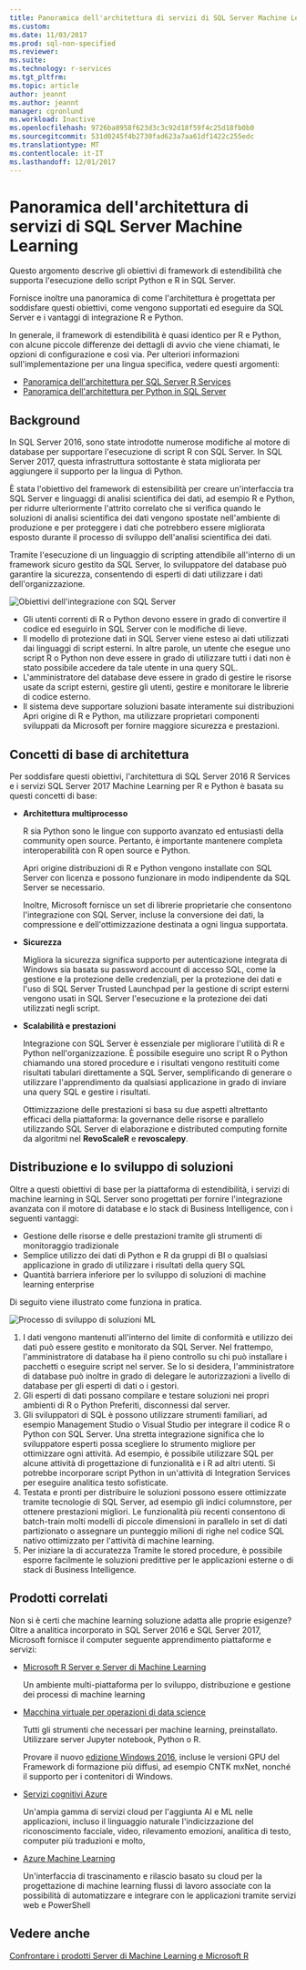 ```yaml
---
title: Panoramica dell'architettura di servizi di SQL Server Machine Learning | Documenti Microsoft
ms.custom: 
ms.date: 11/03/2017
ms.prod: sql-non-specified
ms.reviewer: 
ms.suite: 
ms.technology: r-services
ms.tgt_pltfrm: 
ms.topic: article
author: jeannt
ms.author: jeannt
manager: cgronlund
ms.workload: Inactive
ms.openlocfilehash: 9726ba8958f623d3c3c92d18f59f4c25d18fb0b0
ms.sourcegitcommit: 531d0245f4b2730fad623a7aa61df1422c255edc
ms.translationtype: MT
ms.contentlocale: it-IT
ms.lasthandoff: 12/01/2017
---
```

# <a name="architecture-overview-for-sql-server-machine-learning-services"></a>Panoramica dell'architettura di servizi di SQL Server Machine Learning 

Questo argomento descrive gli obiettivi di framework di estendibilità che supporta l'esecuzione dello script Python e R in SQL Server.

Fornisce inoltre una panoramica di come l'architettura è progettata per soddisfare questi obiettivi, come vengono supportati ed eseguire da SQL Server e i vantaggi di integrazione R e Python.

In generale, il framework di estendibilità è quasi identico per R e Python, con alcune piccole differenze dei dettagli di avvio che viene chiamati, le opzioni di configurazione e così via. Per ulteriori informazioni sull'implementazione per una lingua specifica, vedere questi argomenti:

- [Panoramica dell'architettura per SQL Server R Services](r/architecture-overview-sql-server-r.md)
- [Panoramica dell'architettura per Python in SQL Server](python/architecture-overview-sql-server-python.md)


## <a name="background"></a>Background

In SQL Server 2016, sono state introdotte numerose modifiche al motore di database per supportare l'esecuzione di script R con SQL Server. In SQL Server 2017, questa infrastruttura sottostante è stata migliorata per aggiungere il supporto per la lingua di Python.

È stata l'obiettivo del framework di estensibilità per creare un'interfaccia tra SQL Server e linguaggi di analisi scientifica dei dati, ad esempio R e Python, per ridurre ulteriormente l'attrito correlato che si verifica quando le soluzioni di analisi scientifica dei dati vengono spostate nell'ambiente di produzione e per proteggere i dati che potrebbero essere migliorata esposto durante il processo di sviluppo dell'analisi scientifica dei dati.

Tramite l'esecuzione di un linguaggio di scripting attendibile all'interno di un framework sicuro gestito da SQL Server, lo sviluppatore del database può garantire la sicurezza, consentendo di esperti di dati utilizzare i dati dell'organizzazione.

  ![Obiettivi dell'integrazione con SQL Server](media/ml-service-value-add.png "Machine Learning servizi a valore aggiunto")

- Gli utenti correnti di R o Python devono essere in grado di convertire il codice ed eseguirlo in SQL Server con le modifiche di lieve.
- Il modello di protezione dati in SQL Server viene esteso ai dati utilizzati dai linguaggi di script esterni. In altre parole, un utente che esegue uno script R o Python non deve essere in grado di utilizzare tutti i dati non è stato possibile accedere da tale utente in una query SQL.
- L'amministratore del database deve essere in grado di gestire le risorse usate da script esterni, gestire gli utenti, gestire e monitorare le librerie di codice esterno.
- Il sistema deve supportare soluzioni basate interamente sui distribuzioni Apri origine di R e Python, ma utilizzare proprietari componenti sviluppati da Microsoft per fornire maggiore sicurezza e prestazioni.

## <a name="architecture-core-concepts"></a>Concetti di base di architettura

Per soddisfare questi obiettivi, l'architettura di SQL Server 2016 R Services e i servizi SQL Server 2017 Machine Learning per R e Python è basata su questi concetti di base:

+ **Architettura multiprocesso**

  R sia Python sono le lingue con supporto avanzato ed entusiasti della community open source. Pertanto, è importante mantenere completa interoperabilità con R open source e Python.

  Apri origine distribuzioni di R e Python vengono installate con SQL Server con licenza e possono funzionare in modo indipendente da SQL Server se necessario.

   Inoltre, Microsoft fornisce un set di librerie proprietarie che consentono l'integrazione con SQL Server, incluse la conversione dei dati, la compressione e dell'ottimizzazione destinata a ogni lingua supportata.

+ **Sicurezza**

   Migliora la sicurezza significa supporto per autenticazione integrata di Windows sia basata su password account di accesso SQL, come la gestione e la protezione delle credenziali, per la protezione dei dati e l'uso di SQL Server Trusted Launchpad per la gestione di script esterni vengono usati in SQL Server l'esecuzione e la protezione dei dati utilizzati negli script.

+ **Scalabilità e prestazioni**

  Integrazione con SQL Server è essenziale per migliorare l'utilità di R e Python nell'organizzazione. È possibile eseguire uno script R o Python chiamando una stored procedure e i risultati vengono restituiti come risultati tabulari direttamente a SQL Server, semplificando di generare o utilizzare l'apprendimento da qualsiasi applicazione in grado di inviare una query SQL e gestire i risultati.

  Ottimizzazione delle prestazioni si basa su due aspetti altrettanto efficaci della piattaforma: la governance delle risorse e parallelo utilizzando SQL Server di elaborazione e distributed computing fornite da algoritmi nel **RevoScaleR** e **revoscalepy**.

## <a name="solution-development-and-deployment"></a>Distribuzione e lo sviluppo di soluzioni

Oltre a questi obiettivi di base per la piattaforma di estendibilità, i servizi di machine learning in SQL Server sono progettati per fornire l'integrazione avanzata con il motore di database e lo stack di Business Intelligence, con i seguenti vantaggi:

+ Gestione delle risorse e delle prestazioni tramite gli strumenti di monitoraggio tradizionale
+ Semplice utilizzo dei dati di Python e R da gruppi di BI o qualsiasi applicazione in grado di utilizzare i risultati della query SQL
+ Quantità barriera inferiore per lo sviluppo di soluzioni di machine learning enterprise

Di seguito viene illustrato come funziona in pratica.

  ![Processo di sviluppo di soluzioni ML](media/ml-solution-development-process.png "sviluppare e distribuire usando servizi di Machine Learning")

1. I dati vengono mantenuti all'interno del limite di conformità e utilizzo dei dati può essere gestito e monitorato da SQL Server. Nel frattempo, l'amministratore di database ha il pieno controllo su chi può installare i pacchetti o eseguire script nel server. Se lo si desidera, l'amministratore di database può inoltre in grado di delegare le autorizzazioni a livello di database per gli esperti di dati o i gestori.
2. Gli esperti di dati possano compilare e testare soluzioni nei propri ambienti di R o Python Preferiti, disconnessi dal server.
3. Gli sviluppatori di SQL è possono utilizzare strumenti familiari, ad esempio Management Studio o Visual Studio per integrare il codice R o Python con SQL Server. Una stretta integrazione significa che lo sviluppatore esperti possa scegliere lo strumento migliore per ottimizzare ogni attività. Ad esempio, è possibile utilizzare SQL per alcune attività di progettazione di funzionalità e i R ad altri utenti. Si potrebbe incorporare script Python in un'attività di Integration Services per eseguire analitica testo sofisticate.
4. Testata e pronti per distribuire le soluzioni possono essere ottimizzate tramite tecnologie di SQL Server, ad esempio gli indici columnstore, per ottenere prestazioni migliori. Le funzionalità più recenti consentono di batch-train molti modelli di piccole dimensioni in parallelo in set di dati partizionato o assegnare un punteggio milioni di righe nel codice SQL nativo ottimizzato per l'attività di machine learning.
5. Per iniziare la di accuratezza Tramite le stored procedure, è possibile esporre facilmente le soluzioni predittive per le applicazioni esterne o di stack di Business Intelligence.

## <a name="related-products"></a>Prodotti correlati

Non si è certi che machine learning soluzione adatta alle proprie esigenze? Oltre a analitica incorporato in SQL Server 2016 e SQL Server 2017, Microsoft fornisce il computer seguente apprendimento piattaforme e servizi:

+ [Microsoft R Server e Server di Machine Learning](https://docs.microsoft.com/machine-learning-server/what-is-machine-learning-server)

  Un ambiente multi-piattaforma per lo sviluppo, distribuzione e gestione dei processi di machine learning
+ [Macchina virtuale per operazioni di data science](https://docs.microsoft.com/azure/machine-learning/machine-learning-data-science-virtual-machine-overview)

  Tutti gli strumenti che necessari per machine learning, preinstallato. Utilizzare server Jupyter notebook, Python o R.
  
  Provare il nuovo [edizione Windows 2016](http://aka.ms/dsvm/win2016), incluse le versioni GPU del Framework di formazione più diffusi, ad esempio CNTK mxNet, nonché il supporto per i contenitori di Windows.

+ [Servizi cognitivi Azure](https://azure.microsoft.com/services/cognitive-services/)

  Un'ampia gamma di servizi cloud per l'aggiunta AI e ML nelle applicazioni, incluso il linguaggio naturale l'indicizzazione del riconoscimento facciale, video, rilevamento emozioni, analitica di testo, computer più traduzioni e molto,
+ [Azure Machine Learning](https://azure.microsoft.com/services/machine-learning/)

  Un'interfaccia di trascinamento e rilascio basato su cloud per la progettazione di machine learning flussi di lavoro associate con la possibilità di automatizzare e integrare con le applicazioni tramite servizi web e PowerShell

## <a name="see-also"></a>Vedere anche

[Confrontare i prodotti Server di Machine Learning e Microsoft R](https://docs.microsoft.com/machine-learning-server/what-is-r-server-interoperability)
